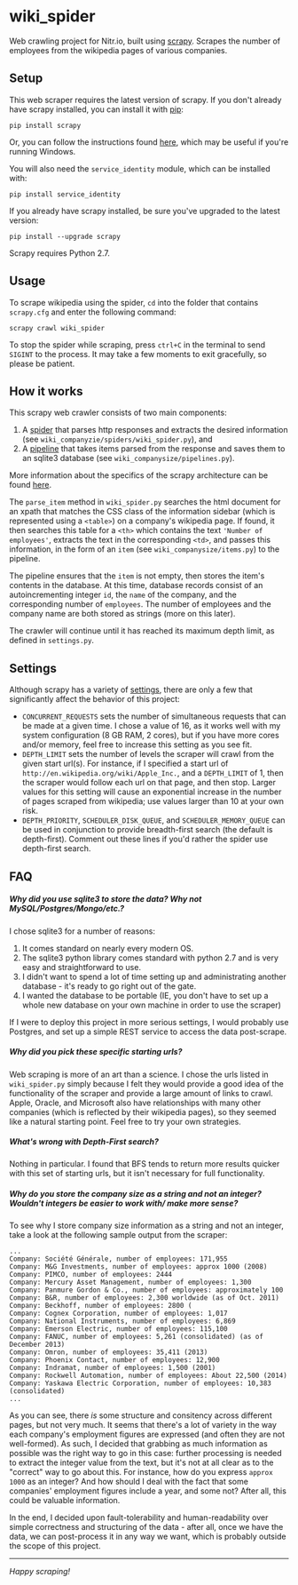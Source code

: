 # wiki_spider
Web crawling project for Nitr.io, built using [scrapy](http://scrapy.org/). Scrapes the number of employees from the wikipedia pages of various companies.

## Setup

This web scraper requires the latest version of scrapy. If you don't already have scrapy installed, you can install it with [pip](https://pypi.python.org/pypi/pip):

```
pip install scrapy
```

Or, you can follow the instructions found [here](http://doc.scrapy.org/en/latest/intro/install.html), which may be useful if you're running Windows.

You will also need the `service_identity` module, which can be installed with:

```
pip install service_identity
```

If you already have scrapy installed, be sure you've upgraded to the latest version:

```
pip install --upgrade scrapy
```

Scrapy requires Python 2.7.

## Usage

To scrape wikipedia using the spider, `cd` into the folder that contains `scrapy.cfg` and enter the following command:

```
scrapy crawl wiki_spider
```

To stop the spider while scraping, press `ctrl+C` in the terminal to send `SIGINT` to the process. It may take a few moments to exit gracefully, so please be patient.

## How it works

This scrapy web crawler consists of two main components:

1. A [spider](http://doc.scrapy.org/en/latest/topics/spiders.html) that parses http responses and extracts the desired information (see `wiki_companyzie/spiders/wiki_spider.py`), and
2. A [pipeline](http://doc.scrapy.org/en/latest/topics/item-pipeline.html) that takes items parsed from the response and saves them to an sqlite3 database (see `wiki_companysize/pipelines.py`).

More information about the specifics of the scrapy architecture can be found [here](http://doc.scrapy.org/en/latest/topics/architecture.html).

The `parse_item` method in `wiki_spider.py` searches the html document for an xpath that matches the CSS class of the information sidebar (which is represented using a `<table>`) on a company's wikipedia page. If found, it then searches this table for a `<th>` which contains the text `'Number of employees'`, extracts the text in the corresponding `<td>`, and passes this information, in the form of an `item` (see `wiki_companysize/items.py`) to the pipeline. 

The pipeline ensures that the `item` is not empty, then stores the item's contents in the database. At this time, database records consist of an autoincrementing integer `id`, the `name` of the company, and the corresponding number of `employees`. The number of employees and the company name are both stored as strings (more on this later). 

The crawler will continue until it has reached its maximum depth limit, as defined in `settings.py`.

## Settings

Although scrapy has a variety of [settings](http://doc.scrapy.org/en/latest/topics/settings.html), there are only a few that significantly affect the behavior of this project:

* `CONCURRENT_REQUESTS` sets the number of simultaneous requests that can be made at a given time. I chose a value of 16, as it works well with my system configuration (8 GB RAM, 2 cores), but if you have more cores and/or memory, feel free to increase this setting as you see fit.
* `DEPTH_LIMIT` sets the number of levels the scraper will crawl from the given start url(s). For instance, if I specified a start url of `http://en.wikipedia.org/wiki/Apple_Inc.`, and a `DEPTH_LIMIT` of 1, then the scraper would follow each url on that page, and then stop. Larger values for this setting will cause an exponential increase in the number of pages scraped from wikipedia; use values larger than 10 at your own risk.
* `DEPTH_PRIORITY`, `SCHEDULER_DISK_QUEUE`, and `SCHEDULER_MEMORY_QUEUE` can be used in conjunction to provide breadth-first search (the default is depth-first). Comment out these lines if you'd rather the spider use depth-first search.

## FAQ

##### Why did you use sqlite3 to store the data? Why not MySQL/Postgres/Mongo/etc.?

I chose sqlite3 for a number of reasons:

1. It comes standard on nearly every modern OS.
2. The sqlite3 python library comes standard with python 2.7 and is very easy and straightforward to use.
3. I didn't want to spend a lot of time setting up and administrating another database - it's ready to go right out of the gate.
4. I wanted the database to be portable (IE, you don't have to set up a whole new database on your own machine in order to use the scraper)
 
If I were to deploy this project in more serious settings, I would probably use Postgres, and set up a simple REST service to access the data post-scrape.

##### Why did you pick these specific starting urls?

Web scraping is more of an art than a science. I chose the urls listed in `wiki_spider.py` simply because I felt they would provide a good idea of the functionality of the scraper and provide a large amount of links to crawl. Apple, Oracle, and Microsoft also have relationships with many other companies (which is reflected by their wikipedia pages), so they seemed like a natural starting point. Feel free to try your own strategies.

##### What's wrong with Depth-First search?

Nothing in particular. I found that BFS tends to return more results quicker with this set of starting urls, but it isn't necessary for full functionality.

##### Why do you store the company size as a string and not an integer? Wouldn't integers be easier to work with/ make more sense?

To see why I store company size information as a string and not an integer, take a look at the following sample output from the scraper:

```
...
Company: Société Générale, number of employees: 171,955 
Company: M&G Investments, number of employees: approx 1000 (2008)
Company: PIMCO, number of employees: 2444
Company: Mercury Asset Management, number of employees: 1,300
Company: Panmure Gordon & Co., number of employees: approximately 100
Company: B&R, number of employees: 2,300 worldwide (as of Oct. 2011)
Company: Beckhoff, number of employees: 2800 (
Company: Cognex Corporation, number of employees: 1,017
Company: National Instruments, number of employees: 6,869 
Company: Emerson Electric, number of employees: 115,100 
Company: FANUC, number of employees: 5,261 (consolidated) (as of December 2013)
Company: Omron, number of employees: 35,411 (2013)
Company: Phoenix Contact, number of employees: 12,900
Company: Indramat, number of employees: 1,500 (2001)
Company: Rockwell Automation, number of employees: About 22,500 (2014)
Company: Yaskawa Electric Corporation, number of employees: 10,383 (consolidated)
...
```

As you can see, there *is* some structure and consitency across different pages, but not very much. It seems that there's a lot of variety in the way each company's employment figures are expressed (and often they are not well-formed). As such, I decided that grabbing as much information as possible was the right way to go in this case: further processing is needed to extract the integer value from the text, but it's not at all clear as to the "correct" way to go about this. For instance, how do you express `approx 1000` as an integer? And how should I deal with the fact that some companies' employment figures include a year, and some not? After all, this could be valuable information. 

In the end, I decided upon fault-tolerability and human-readability over simple correctness and structuring of the data - after all, once we have the data, we can post-process it in any way we want, which is probably outside the scope of this project.

***

*Happy scraping!*





